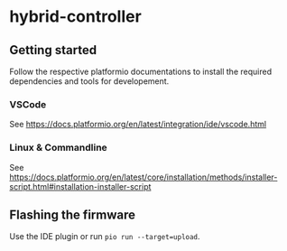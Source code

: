 # hybrid-controller


## Getting started

Follow the respective platformio documentations to install the required dependencies and tools for developement.

### VSCode
See https://docs.platformio.org/en/latest/integration/ide/vscode.html

### Linux & Commandline
See https://docs.platformio.org/en/latest/core/installation/methods/installer-script.html#installation-installer-script


## Flashing the firmware

Use the IDE plugin or run `pio run --target=upload`.
